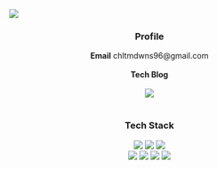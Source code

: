 
<img src="https://capsule-render.vercel.app/api?type=waving&color=DAFBE1&height=150&section=header&text=&fontSize=55" />

<div align=center>
	<h3> Profile </h3>
	<Strong>Email</Strong>   chltmdwns96@gmail.com<br><br>
	<Strong>Tech Blog</Strong> <br><br>   <a href="https://developer-gaeppu.tistory.com/" target="_blank"><img src="https://img.shields.io/badge/Tistory-ED9898?style=flat-square&logo=Tistory&logoColor=white"/></a>
    <br>   <br>

	
</div>
<div align="center">
	<h3> Tech Stack </h3>
	<img src="https://img.shields.io/badge/HTML5-E34F26?style=flat&logo=HTML5&logoColor=white" />
	<img src="https://img.shields.io/badge/CSS3-1572B6?style=flat&logo=CSS3&logoColor=white" />
	<img src="https://img.shields.io/badge/JavaScript-F7DF1E?style=flat&logo=JavaScript&logoColor=white" />
	<br>
	<img src="https://img.shields.io/badge/c-A8B9CC?style=flat&logo=c&logoColor=white"/>
	<img src="https://img.shields.io/badge/python-3776AB?style=flat&logo=python&logoColor=white"/>
	<img src="https://img.shields.io/badge/Java-C0C0C0?style=flat&logo=Conda-Forge&logoColor=white" />
	<img src="https://img.shields.io/badge/mysql-4479A1?style=flat&logo=mysql&logoColor=white"/>
</div>

</div>
